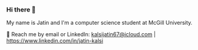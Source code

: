 ### Hi there 👋

My name is Jatin and I'm a computer science student at McGill University.


💬 Reach me by email or LinkedIn: kalsijatin67@icloud.com | https://www.linkedin.com/in/jatin-kalsi
